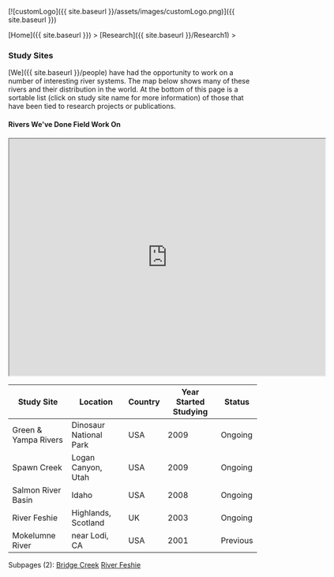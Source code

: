 [![customLogo]({{ site.baseurl }}/assets/images/customLogo.png)]({{ site.baseurl }})

[Home]({{ site.baseurl }})‎ > ‎[Research]({{ site.baseurl }}/Research1)‎ > ‎

### Study Sites

[We]({{ site.baseurl }}/people) have had the opportunity to work on a number of interesting river systems. The map below shows many of these rivers and their distribution in the world. At the bottom of this page is a sortable list (click on study site name for more information) of those that have been tied to research projects or publications.

#### Rivers We've Done Field Work On

<iframe src="https://www.google.com/maps/d/embed?mid=1PMhnh6weK3O58uf4IdFwLzOWwXE&hl=en" width="640" height="480"></iframe>



| Study Site           | Location               | Country | Year Started Studying | Status   |
| -------------------- | ---------------------- | ------- | --------------------- | -------- |
| Green & Yampa Rivers | Dinosaur National Park | USA     | 2009                  | Ongoing  |
| Spawn Creek          | Logan Canyon, Utah     | USA     | 2009                  | Ongoing  |
| Salmon River Basin   | Idaho                  | USA     | 2008                  | Ongoing  |
| River Feshie         | Highlands, Scotland    | UK      | 2003                  | Ongoing  |
| Mokelumne River      | near Lodi, CA          | USA     | 2001                  | Previous |



Subpages (2): [Bridge Creek](http://www.joewheaton.org/Home/research/study-sites/bridge-creek) [River Feshie](http://www.joewheaton.org/Home/research/study-sites/river-feshie)

